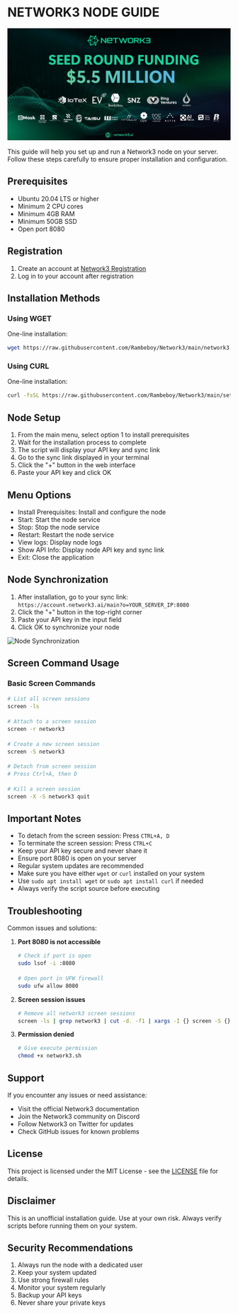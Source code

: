 # NETWORK3 NODE GUIDE

![network3](assets/img1.jpg)

This guide will help you set up and run a Network3 node on your server. Follow these steps carefully to ensure proper installation and configuration.

## Prerequisites

- Ubuntu 20.04 LTS or higher
- Minimum 2 CPU cores
- Minimum 4GB RAM
- Minimum 50GB SSD
- Open port 8080

## Registration

1. Create an account at [Network3 Registration](https://account.network3.ai/register_page?rc=d21b34ed)
2. Log in to your account after registration

## Installation Methods

### Using WGET

One-line installation:

```bash
wget https://raw.githubusercontent.com/Rambeboy/Network3/main/network3.sh && chmod +x setup.sh && sudo ./setup.sh
```

### Using CURL

One-line installation:

```bash
curl -fsSL https://raw.githubusercontent.com/Rambeboy/Network3/main/setup.sh -o network3.sh&& chmod +x setup.sh && sudo ./setup.sh
```

## Node Setup

1. From the main menu, select option 1 to install prerequisites
2. Wait for the installation process to complete
3. The script will display your API key and sync link
4. Go to the sync link displayed in your terminal
5. Click the "+" button in the web interface
6. Paste your API key and click OK

## Menu Options

- Install Prerequisites: Install and configure the node
- Start: Start the node service
- Stop: Stop the node service
- Restart: Restart the node service
- View logs: Display node logs
- Show API Info: Display node API key and sync link
- Exit: Close the application

## Node Synchronization

1. After installation, go to your sync link: `https://account.network3.ai/main?o=YOUR_SERVER_IP:8080`
2. Click the "+" button in the top-right corner
3. Paste your API key in the input field
4. Click OK to synchronize your node

![Node Synchronization](https://i.ibb.co/QjPTgc7/sync.png)

## Screen Command Usage

### Basic Screen Commands

```bash
# List all screen sessions
screen -ls

# Attach to a screen session
screen -r network3

# Create a new screen session
screen -S network3

# Detach from screen session
# Press Ctrl+A, then D

# Kill a screen session
screen -X -S network3 quit
```

## Important Notes

- To detach from the screen session: Press `CTRL+A, D`
- To terminate the screen session: Press `CTRL+C`
- Keep your API key secure and never share it
- Ensure port 8080 is open on your server
- Regular system updates are recommended
- Make sure you have either `wget` or `curl` installed on your system
- Use `sudo apt install wget` or `sudo apt install curl` if needed
- Always verify the script source before executing

## Troubleshooting

Common issues and solutions:

1. **Port 8080 is not accessible**

   ```bash
   # Check if port is open
   sudo lsof -i :8080

   # Open port in UFW firewall
   sudo ufw allow 8080
   ```

2. **Screen session issues**

   ```bash
   # Remove all network3 screen sessions
   screen -ls | grep network3 | cut -d. -f1 | xargs -I {} screen -S {} -X quit
   ```

3. **Permission denied**
   ```bash
   # Give execute permission
   chmod +x network3.sh
   ```

## Support

If you encounter any issues or need assistance:

- Visit the official Network3 documentation
- Join the Network3 community on Discord
- Follow Network3 on Twitter for updates
- Check GitHub issues for known problems

## License

This project is licensed under the MIT License - see the [LICENSE](LICENSE) file for details.

## Disclaimer

This is an unofficial installation guide. Use at your own risk. Always verify scripts before running them on your system.

## Security Recommendations

1. Always run the node with a dedicated user
2. Keep your system updated
3. Use strong firewall rules
4. Monitor your system regularly
5. Backup your API keys
6. Never share your private keys
